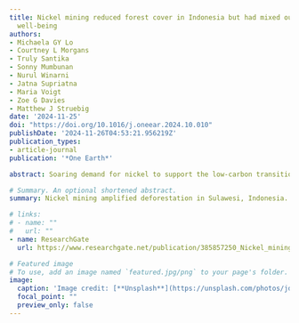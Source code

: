 ```yaml
---
title: Nickel mining reduced forest cover in Indonesia but had mixed outcomes for
  well-being
authors:
- Michaela GY Lo
- Courtney L Morgans
- Truly Santika
- Sonny Mumbunan
- Nurul Winarni
- Jatna Supriatna
- Maria Voigt
- Zoe G Davies
- Matthew J Struebig
date: '2024-11-25'
doi: "https://doi.org/10.1016/j.oneear.2024.10.010"
publishDate: '2024-11-26T04:53:21.956219Z'
publication_types:
- article-journal
publication: '*One Earth*'

abstract: Soaring demand for nickel to support the low-carbon transition is driving extensive mining in mineral-rich countries, but the environmental and social impacts of nickel mining remain underexplored. Here, we use a counterfactual approach to examine nickel-mining outcomes on forests and the well-being of nearby communities in Sulawesi, Indonesia—a region renowned for its biodiverse tropical forests and now a global center of nickel production. By examining changes across 7,721 villages between 2011 and 2018, we show that deforestation in nickel-mining villages nearly doubled. During the early stages of mining, environmental well-being, living standards, and education outcomes declined, but improvements were observed in health, infrastructure, and social relations. Environmental well-being continued to substantially deteriorate in the later stages of mining production, especially in villages with already high poverty. These findings highlight the environmental and social consequences of nickel mining, underscoring the need for greater accountability of local outcomes if the sector is to support a just and sustainable low-carbon transition.

# Summary. An optional shortened abstract.
summary: Nickel mining amplified deforestation in Sulawesi, Indonesia. Mining led to mixed outcomes for the well-being of local communities.

# links:
# - name: ""
#   url: ""
- name: ResearchGate
  url: https://www.researchgate.net/publication/385857250_Nickel_mining_reduced_forest_cover_in_Indonesia_but_had_mixed_outcomes_for_well-being

# Featured image
# To use, add an image named `featured.jpg/png` to your page's folder. 
image:
  caption: 'Image credit: [**Unsplash**](https://unsplash.com/photos/jdD8gXaTZsc)'
  focal_point: ""
  preview_only: false
---
```

